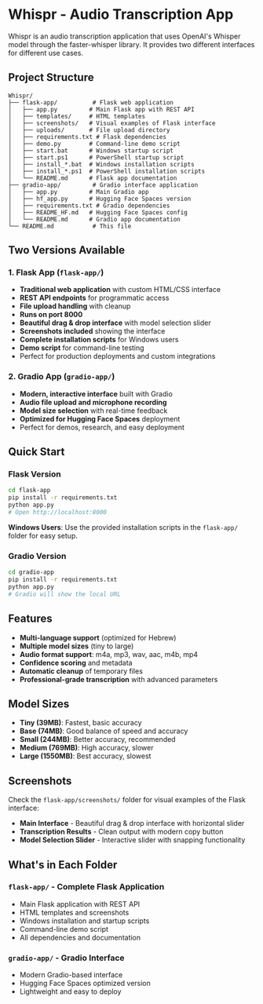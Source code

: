 # Whispr - Audio Transcription App

Whispr is an audio transcription application that uses OpenAI's Whisper model through the faster-whisper library. It provides two different interfaces for different use cases.

## Project Structure

```
Whispr/
├── flask-app/          # Flask web application
│   ├── app.py         # Main Flask app with REST API
│   ├── templates/     # HTML templates
│   ├── screenshots/   # Visual examples of Flask interface
│   ├── uploads/       # File upload directory
│   ├── requirements.txt # Flask dependencies
│   ├── demo.py        # Command-line demo script
│   ├── start.bat      # Windows startup script
│   ├── start.ps1      # PowerShell startup script
│   ├── install_*.bat  # Windows installation scripts
│   ├── install_*.ps1  # PowerShell installation scripts
│   └── README.md      # Flask app documentation
├── gradio-app/         # Gradio interface application
│   ├── app.py         # Main Gradio app
│   ├── hf_app.py      # Hugging Face Spaces version
│   ├── requirements.txt # Gradio dependencies
│   ├── README_HF.md   # Hugging Face Spaces config
│   └── README.md      # Gradio app documentation
└── README.md           # This file
```

## Two Versions Available

### 1. Flask App (`flask-app/`)
- **Traditional web application** with custom HTML/CSS interface
- **REST API endpoints** for programmatic access
- **File upload handling** with cleanup
- **Runs on port 8000**
- **Beautiful drag & drop interface** with model selection slider
- **Screenshots included** showing the interface
- **Complete installation scripts** for Windows users
- **Demo script** for command-line testing
- Perfect for production deployments and custom integrations

### 2. Gradio App (`gradio-app/`)
- **Modern, interactive interface** built with Gradio
- **Audio file upload and microphone recording**
- **Model size selection** with real-time feedback
- **Optimized for Hugging Face Spaces** deployment
- Perfect for demos, research, and easy deployment

## Quick Start

### Flask Version
```bash
cd flask-app
pip install -r requirements.txt
python app.py
# Open http://localhost:8000
```

**Windows Users**: Use the provided installation scripts in the `flask-app/` folder for easy setup.

### Gradio Version
```bash
cd gradio-app
pip install -r requirements.txt
python app.py
# Gradio will show the local URL
```

## Features

- **Multi-language support** (optimized for Hebrew)
- **Multiple model sizes** (tiny to large)
- **Audio format support**: m4a, mp3, wav, aac, m4b, mp4
- **Confidence scoring** and metadata
- **Automatic cleanup** of temporary files
- **Professional-grade transcription** with advanced parameters

## Model Sizes

- **Tiny (39MB)**: Fastest, basic accuracy
- **Base (74MB)**: Good balance of speed and accuracy
- **Small (244MB)**: Better accuracy, recommended
- **Medium (769MB)**: High accuracy, slower
- **Large (1550MB)**: Best accuracy, slowest

## Screenshots

Check the `flask-app/screenshots/` folder for visual examples of the Flask interface:
- **Main Interface** - Beautiful drag & drop interface with horizontal slider
- **Transcription Results** - Clean output with modern copy button
- **Model Selection Slider** - Interactive slider with snapping functionality

## What's in Each Folder

### `flask-app/` - Complete Flask Application
- Main Flask application with REST API
- HTML templates and screenshots
- Windows installation and startup scripts
- Command-line demo script
- All dependencies and documentation

### `gradio-app/` - Gradio Interface
- Modern Gradio-based interface
- Hugging Face Spaces optimized version
- Lightweight and easy to deploy
